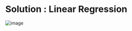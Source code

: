 # Solution : Linear Regression

![image](https://user-images.githubusercontent.com/123749462/223822414-0fc1fca3-2523-4cef-8bc0-174e554bb27a.png)

